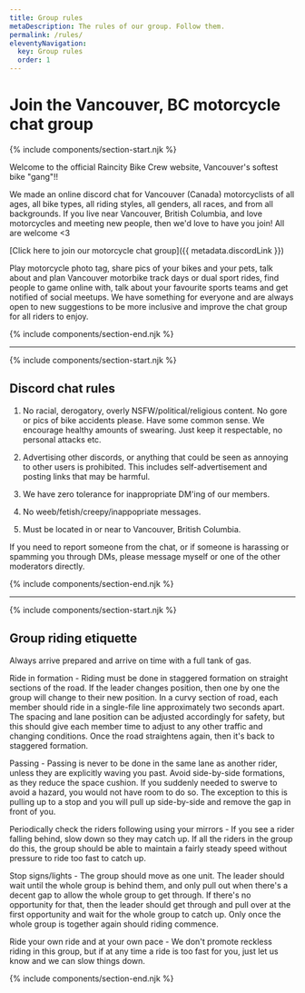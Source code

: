```yaml
---
title: Group rules
metaDescription: The rules of our group. Follow them.
permalink: /rules/
eleventyNavigation:
  key: Group rules
  order: 1
---
```


# Join the Vancouver, BC motorcycle chat group

{% include components/section-start.njk %}

Welcome to the official Raincity Bike Crew website, Vancouver's softest bike "gang"!!

We made an online discord chat for Vancouver (Canada) motorcyclists of all ages, all bike types, all riding styles, all genders, all races, and from all backgrounds. If you live near Vancouver, British Columbia, and love motorcycles and meeting new people, then we'd love to have you join! All are welcome <3

[Click here to join our motorcycle chat group]({{ metadata.discordLink }})

Play motorcycle photo tag, share pics of your bikes and your pets, talk about and plan Vancouver motorbike track days or dual sport rides, find people to game online with, talk about your favourite sports teams and get notified of social meetups. We have something for everyone and are always open to new suggestions to be more inclusive and improve the chat group for all riders to enjoy.

{% include components/section-end.njk %}

---

{% include components/section-start.njk %}

## Discord chat rules

1. No racial, derogatory, overly NSFW/political/religious content. No gore or pics of bike accidents please. Have some common sense. We encourage healthy amounts of swearing. Just keep it respectable, no personal attacks etc.

2. Advertising other discords, or anything that could be seen as annoying to other users is prohibited. This includes self-advertisement and posting links that may be harmful.

3. We have zero tolerance for inappropriate DM'ing of our members.

4. No weeb/fetish/creepy/inappopriate messages.

5. Must be located in or near to Vancouver, British Columbia.

If you need to report someone from the chat, or if someone is harassing or spamming you through DMs, please message myself or one of the other moderators directly.

{% include components/section-end.njk %}

---

{% include components/section-start.njk %}

## Group riding etiquette

Always arrive prepared and arrive on time with a full tank of gas.

Ride in formation - Riding must be done in staggered formation on straight sections of the road. If the leader changes position, then one by one the group will change to their new position. In a curvy section of road, each member should ride in a single-file line approximately two seconds apart. The spacing and lane position can be adjusted accordingly for safety, but this should give each member time to adjust to any other traffic and changing conditions. Once the road straightens again, then it's back to staggered formation.

Passing - Passing is never to be done in the same lane as another rider, unless they are explicitly waving you past. Avoid side-by-side formations, as they reduce the space cushion. If you suddenly needed to swerve to avoid a hazard, you would not have room to do so. The exception to this is pulling up to a stop and you will pull up side-by-side and remove the gap in front of you.

Periodically check the riders following using your mirrors - If you see a rider falling behind, slow down so they may catch up. If all the riders in the group do this, the group should be able to maintain a fairly steady speed without pressure to ride too fast to catch up.

Stop signs/lights - The group should move as one unit. The leader should wait until the whole group is behind them, and only pull out when there's a decent gap to allow the whole group to get through. If there's no opportunity for that, then the leader should get through and pull over at the first opportunity and wait for the whole group to catch up. Only once the whole group is together again should riding commence.

Ride your own ride and at your own pace - We don't promote reckless riding in this group, but if at any time a ride is too fast for you, just let us know and we can slow things down.

{% include components/section-end.njk %}

